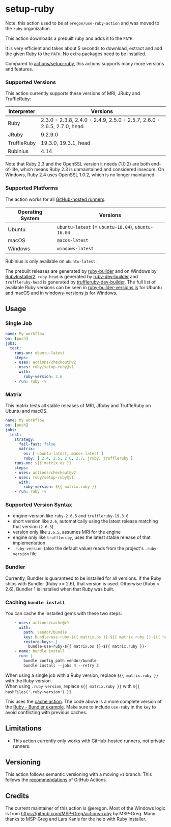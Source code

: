# setup-ruby

Note: this action used to be at `eregon/use-ruby-action` and was moved to the `ruby` organization.

This action downloads a prebuilt ruby and adds it to the `PATH`.

It is very efficient and takes about 5 seconds to download, extract and add the given Ruby to the `PATH`.
No extra packages need to be installed.

Compared to [actions/setup-ruby](https://github.com/actions/setup-ruby),
this actions supports many more versions and features.

### Supported Versions

This action currently supports these versions of MRI, JRuby and TruffleRuby:

| Interpreter | Versions |
| ----------- | -------- |
| Ruby | 2.3.0 - 2.3.8, 2.4.0 - 2.4.9, 2.5.0 - 2.5.7, 2.6.0 - 2.6.5, 2.7.0, head |
| JRuby | 9.2.9.0 |
| TruffleRuby | 19.3.0, 19.3.1, head |
| Rubinius | 4.14 |

Note that Ruby 2.3 and the OpenSSL version it needs (1.0.2) are both end-of-life,
which means Ruby 2.3 is unmaintained and considered insecure.
On Windows, Ruby 2.4 uses OpenSSL 1.0.2, which is no longer maintained.

### Supported Platforms

The action works for all [GitHub-hosted runners](https://help.github.com/en/actions/automating-your-workflow-with-github-actions/virtual-environments-for-github-hosted-runners).

| Operating System | Versions |
| ----------- | -------- |
| Ubuntu  | `ubuntu-latest` (= `ubuntu-18.04`), `ubuntu-16.04` |
| macOS   | `macos-latest` |
| Windows | `windows-latest` |

Rubinius is only available on `ubuntu-latest`.

The prebuilt releases are generated by [ruby-builder](https://github.com/eregon/ruby-builder)
and on Windows by [RubyInstaller2](https://github.com/oneclick/rubyinstaller2).
`ruby-head` is generated by [ruby-dev-builder](https://github.com/eregon/ruby-dev-builder) and `truffleruby-head` is generated by [truffleruby-dev-builder](https://github.com/eregon/truffleruby-dev-builder).
The full list of available Ruby versions can be seen in [ruby-builder-versions.js](ruby-builder-versions.js)
for Ubuntu and macOS and in [windows-versions.js](windows-versions.js) for Windows.

## Usage

### Single Job

```yaml
name: My workflow
on: [push]
jobs:
  test:
    runs-on: ubuntu-latest
    steps:
    - uses: actions/checkout@v2
    - uses: ruby/setup-ruby@v1
      with:
        ruby-version: 2.6
    - run: ruby -v
```

### Matrix

This matrix tests all stable releases of MRI, JRuby and TruffleRuby on Ubuntu and macOS.

```yaml
name: My workflow
on: [push]
jobs:
  test:
    strategy:
      fail-fast: false
      matrix:
        os: [ ubuntu-latest, macos-latest ]
        ruby: [ 2.4, 2.5, 2.6, 2.7, jruby, truffleruby ]
    runs-on: ${{ matrix.os }}
    steps:
    - uses: actions/checkout@v2
    - uses: ruby/setup-ruby@v1
      with:
        ruby-version: ${{ matrix.ruby }}
    - run: ruby -v
```

### Supported Version Syntax

* engine-version like `ruby-2.6.5` and `truffleruby-19.3.0`
* short version like `2.6`, automatically using the latest release matching that version (`2.6.5`)
* version only like `2.6.5`, assumes MRI for the engine
* engine only like `truffleruby`, uses the latest stable release of that implementation
* `.ruby-version` (also the default value) reads from the project's `.ruby-version` file

### Bundler

Currently, Bundler is guaranteed to be installed for all versions.
If the Ruby ships with Bundler (Ruby >= 2.6), that version is used.
Otherwise (Ruby < 2.6), Bundler 1 is installed when that Ruby was built.

### Caching `bundle install`

You can cache the installed gems with these two steps:

```yaml
    - uses: actions/cache@v1
      with:
        path: vendor/bundle
        key: bundle-use-ruby-${{ matrix.os }}-${{ matrix.ruby }}-${{ hashFiles('**/Gemfile.lock') }}
        restore-keys: |
          bundle-use-ruby-${{ matrix.os }}-${{ matrix.ruby }}-
    - name: bundle install
      run: |
        bundle config path vendor/bundle
        bundle install --jobs 4 --retry 3
```

When using a single job with a Ruby version, replace `${{ matrix.ruby }}` with the Ruby version.  
When using `.ruby-version`, replace `${{ matrix.ruby }}` with `${{ hashFiles('.ruby-version') }}`.

This uses the [cache action](https://github.com/actions/cache).
The code above is a more complete version of the [Ruby - Bundler example](https://github.com/actions/cache/blob/master/examples.md#ruby---bundler).
Make sure to include `use-ruby` in the `key` to avoid conflicting with previous caches.

## Limitations

* This action currently only works with GitHub-hosted runners, not private runners.

## Versioning

This action follows semantic versioning with a moving `v1` branch.
This follows the [recommendations](https://github.com/actions/toolkit/blob/master/docs/action-versioning.md) of GitHub Actions.

## Credits

The current maintainer of this action is @eregon.
Most of the Windows logic is from https://github.com/MSP-Greg/actions-ruby by MSP-Greg.
Many thanks to MSP-Greg and Lars Kanis for the help with Ruby Installer.
